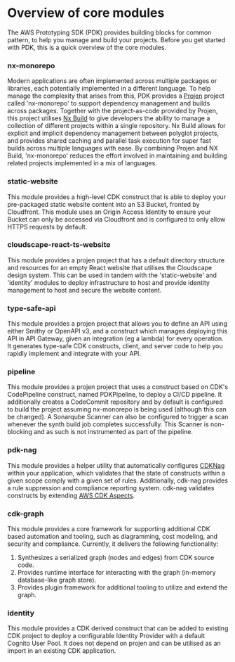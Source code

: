 # Overview of core modules

The AWS Prototyping SDK (PDK) provides building blocks for common pattern, to help you manage and build your projects. Before you get started with PDK, this is a quick overview of the core modules.

### nx-monorepo

Modern applications are often implemented across multiple packages or libraries, each potentially implemented in a different language. To help manage the complexity that arises from this, PDK provides a [Projen](https://github.com/projen/projen) project called 'nx-monorepo' to support dependency management and builds across packages. Together with the project-as-code provided by Projen, this project utilises [Nx Build](https://nx.dev/) to give developers the ability to manage a collection of different projects within a single repository. Nx Build allows for explicit and implicit dependency management between polyglot projects, and provides shared caching and parallel task execution for super fast builds across multiple languages with ease. By combining Projen and NX Build, 'nx-monorepo' reduces the effort involved in maintaining and building related projects implemented in a mix of languages.

### static-website

This module provides a high-level CDK construct that is able to deploy your pre-packaged static website content into an S3 Bucket, fronted by Cloudfront. This module uses an Origin Access Identity to ensure your Bucket can only be accessed via Cloudfront and is configured to only allow HTTPS requests by default.

### cloudscape-react-ts-website

This module provides a projen project that has a default directory structure and resources for an empty React website that utilises the Cloudscape design system. This can be used in tandem with the 'static-website' and 'identity' modules to deploy infrastructure to host and provide identity management to host and secure the website content.

### type-safe-api

This module provides a projen project that allows you to define an API using either Smithy or OpenAPI v3, and a construct which manages deploying this API in API Gateway, given an integration (eg a lambda) for every operation. It generates type-safe CDK constructs, client, and server code to help you rapidly implement and integrate with your API.

### pipeline

This module provides a projen project that uses a construct based on CDK's CodePipeline construct, named PDKPipeline, to deploy a CI/CD pipeline. It additionally creates a CodeCommit repository and by default is configured to build the project assuming nx-monorepo is being used (although this can be changed). A Sonarqube Scanner can also be configured to trigger a scan whenever the synth build job completes successfully. This Scanner is non-blocking and as such is not instrumented as part of the pipeline.

### pdk-nag

This module provides a helper utility that automatically configures [CDKNag]('https://github.com/cdklabs/cdk-nag') within your application, which validates that the state of constructs within a given scope comply with a given set of rules. Additionally, cdk-nag provides a rule suppression and compliance reporting system. cdk-nag validates constructs by extending [AWS CDK Aspects]('https://docs.aws.amazon.com/cdk/v2/guide/aspects.html').

### cdk-graph

This module provides a core framework for supporting additional CDK based automation and tooling, such as diagramming, cost modeling, and security and compliance. Currently, it delivers the following functionality:

1. Synthesizes a serialized graph (nodes and edges) from CDK source code.
1. Provides runtime interface for interacting with the graph (in-memory database-like graph store).
1. Provides plugin framework for additional tooling to utilize and extend the graph.

### identity

This module provides a CDK derived construct that can be added to existing CDK project to deploy a configurable Identity Provider with a default Cognito User Pool. It does not depend on projen and can be utilised as an import in an existing CDK application.